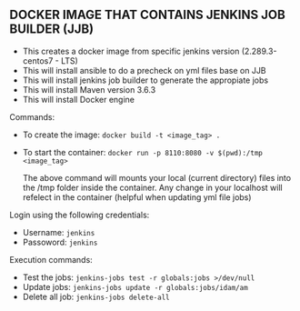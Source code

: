 ## DOCKER IMAGE THAT CONTAINS JENKINS JOB BUILDER (JJB)

- This creates a docker image from specific jenkins version (2.289.3-centos7 - LTS)
- This will install ansible to do a precheck on yml files base on JJB
- This will install jenkins job builder to generate the appropiate jobs
- This will install Maven version 3.6.3
- This will install Docker engine

Commands:
* To create the image: `docker build -t <image_tag> .`

* To start the container: `docker run -p 8110:8080 -v $(pwd):/tmp <image_tag>`
    
    The above command will mounts your local (current directory) files into the /tmp folder inside the container. Any change in your localhost will refelect in the container (helpful when updating yml file jobs)

Login using the following credentials:
* Username: `jenkins`
* Passoword: `jenkins`

Execution commands:
* Test the jobs: `jenkins-jobs test -r globals:jobs >/dev/null`
* Update jobs: `jenkins-jobs update -r globals:jobs/idam/am`
* Delete all job: `jenkins-jobs delete-all`
